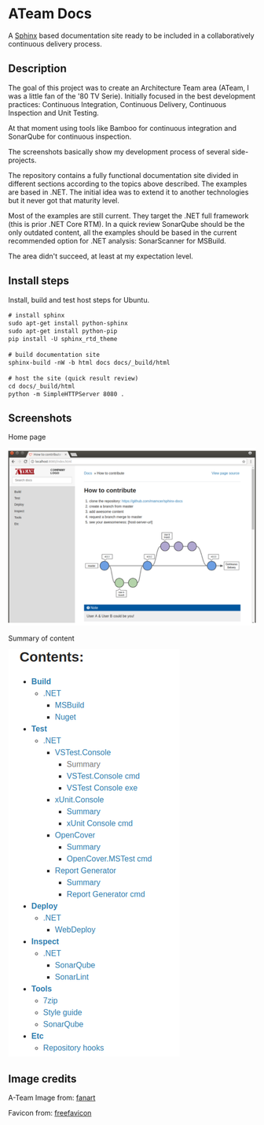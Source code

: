 # ATeam Docs

A [Sphinx](http://www.sphinx-doc.org/en/master/) based documentation site ready to be included in a collaboratively continuous delivery process.

## Description

The goal of this project was to create an Architecture Team area (ATeam, I was a little fan of the '80 TV Serie). Initially focused in the best development practices: Continuous Integration, Continuous Delivery, Continuous Inspection and Unit Testing.  

At that moment using tools like Bamboo for continuous integration and SonarQube for continuous inspection.  

The screenshots basically show my development process of several side-projects.

The repository contains a fully functional documentation site divided in different sections according to the topics above described. The examples are based in .NET. The initial idea was to extend it to another technologies but it never got that maturity level.

Most of the examples are still current. They target the .NET full framework (this is prior .NET Core RTM). In a quick review SonarQube should be the only outdated content, all the examples should be based in the current recommended option for .NET analysis: SonarScanner for MSBuild.

The area didn't succeed, at least at my expectation level.

## Install steps

Install, build and test host steps for Ubuntu.

    # install sphinx
    sudo apt-get install python-sphinx
    sudo apt-get install python-pip
    pip install -U sphinx_rtd_theme

    # build documentation site
    sphinx-build -nW -b html docs docs/_build/html
    
    # host the site (quick result review)
    cd docs/_build/html
    python -m SimpleHTTPServer 8080 .

## Screenshots

Home page

![screenshot](https://raw.githubusercontent.com/mamcer/ateam-docs/master/screenshots/screenshot-01.png)

Summary of content

![screenshot](https://raw.githubusercontent.com/mamcer/ateam-docs/master/screenshots/screenshot-02.png)

## Image credits

A-Team Image from: [fanart](https://fanart.tv/series/77904/the-a-team/)

Favicon from: [freefavicon](https://www.freefavicon.com/freefavicons/objects/iconinfo/a-hand-drawn-heart-152-180829.html)
